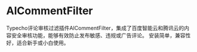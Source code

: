 # AlCommentFilter
 Typecho评论审核过滤插件AICommentFilter，集成了百度智能云和腾讯云的内容安全审核功能，能够有效防止发布敏感、违规或广告评论。 安装简单，兼容性好，适合新手或小白使用。
